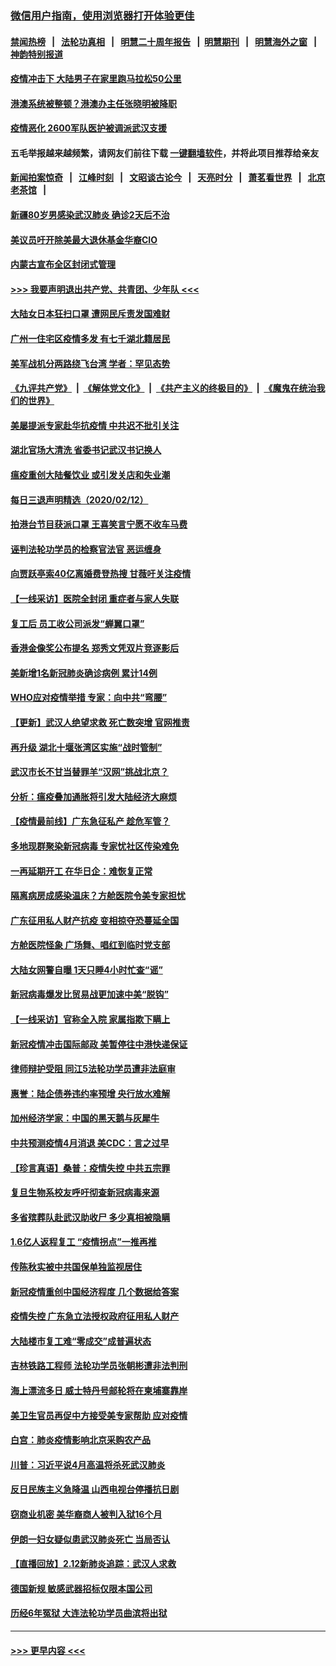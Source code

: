 ### [微信用户指南，使用浏览器打开体验更佳](https://github.com/gfw-breaker/banned-news1/blob/master/indexes/wechat-guide.md?t=0)
#### [禁闻热榜](热点新闻.md?t=0)  &nbsp;&nbsp;|&nbsp;&nbsp; [法轮功真相](https://github.com/gfw-breaker/truth/blob/master/README.md?t=0) &nbsp;&nbsp;|&nbsp;&nbsp; [明慧二十周年报告](https://github.com/gfw-breaker/mh-reports/blob/master/README.md?t=0) &nbsp;&nbsp;|&nbsp;&nbsp;[明慧期刊](https://github.com/gfw-breaker/mh-qikan) &nbsp;&nbsp;|&nbsp;&nbsp; [明慧海外之窗](https://github.com/gfw-breaker/mh-news/blob/master/README.md?t=0) &nbsp;&nbsp;|&nbsp;&nbsp; [神韵特别报道](https://github.com/gfw-breaker/mh-news/blob/master/shenyun.md?t=0)
#### [疫情冲击下 大陆男子在家里跑马拉松50公里](../pages/nsc413/n11865585.md?t=02131633) 
#### [港澳系统被整顿？港澳办主任张晓明被降职](../pages/nsc413/n11865277.md?t=02131633) 
#### [疫情恶化 2600军队医护被调派武汉支援](../pages/nsc413/n11865111.md?t=02131633) 
#### 五毛举报越来越频繁，请网友们前往下载 [一键翻墙软件](https://github.com/gfw-breaker/ssr-accounts)，并将此项目推荐给亲友
#### [新闻拍案惊奇](https://github.com/gfw-breaker/banned-news1/blob/master/pages/link4.md) &nbsp;&nbsp;|&nbsp;&nbsp; [江峰时刻](https://github.com/gfw-breaker/banned-news1/blob/master/pages/link4.md) &nbsp;&nbsp;|&nbsp;&nbsp; [文昭谈古论今](https://github.com/gfw-breaker/banned-news1/blob/master/pages/link4.md) &nbsp;&nbsp;|&nbsp;&nbsp; [天亮时分](https://github.com/gfw-breaker/banned-news1/blob/master/pages/link4.md) &nbsp;&nbsp;|&nbsp;&nbsp; [萧茗看世界](https://github.com/gfw-breaker/banned-news1/blob/master/pages/link4.md) &nbsp;&nbsp;|&nbsp;&nbsp; [北京老茶馆](https://github.com/gfw-breaker/banned-news1/blob/master/pages/link4.md) &nbsp;&nbsp;|&nbsp;&nbsp; 
#### [新疆80岁男感染武汉肺炎 确诊2天后不治](../pages/nsc413/n11865260.md?t=02131633) 
#### [美议员吁开除美最大退休基金华裔CIO](../pages/nsc413/n11865230.md?t=02131633) 
#### [内蒙古宣布全区封闭式管理](../pages/nsc413/n11865271.md?t=02131633) 
#### [>>> 我要声明退出共产党、共青团、少年队 <<<](https://github.com/begood0513/goodnews/blob/master/quit/letter.md) 
#### [大陆女日本狂扫口罩 遭网民斥责发国难财](../pages/nsc413/n11865107.md?t=02131633) 
#### [广州一住宅区疫情多发 有七千湖北籍居民](../pages/nsc413/n11865083.md?t=02131633) 
#### [美军战机分两路绕飞台湾 学者：罕见态势](../pages/nsc413/n11864996.md?t=02131633) 
#### [《九评共产党》](https://github.com/begood0513/9ping.md/blob/master/README.md) &nbsp;|&nbsp; [《解体党文化》](../../../../jtdwh.md/blob/master/README.md)  &nbsp;|&nbsp; [《共产主义的终极目的》](../../../../gczydzjmd.md/blob/master/README.md) &nbsp;|&nbsp; [《魔鬼在统治我们的世界》](../../../../mgztzwmdsj.md/blob/master/README.md) 
#### [美屡提派专家赴华抗疫情 中共迟不批引关注](../pages/nsc413/n11864719.md?t=02131633) 
#### [湖北官场大清洗 省委书记武汉书记换人](../pages/nsc413/n11865112.md?t=02131633) 
#### [瘟疫重创大陆餐饮业 或引发关店和失业潮](../pages/nsc413/n11864742.md?t=02131633) 
#### [每日三退声明精选（2020/02/12）](../pages/nsc413/n11865077.md?t=02131633) 
#### [拍港台节目获派口罩 王喜笑言宁愿不收车马费](../pages/nsc413/n11864666.md?t=02131633) 
#### [诬判法轮功学员的检察官法官 恶运缠身](../pages/nsc413/n11864380.md?t=02131633) 
#### [向贾跃亭索40亿离婚费登热搜 甘薇吁关注疫情](../pages/nsc413/n11864426.md?t=02131633) 
#### [【一线采访】医院全封闭 重症者与家人失联](../pages/nsc413/n11864778.md?t=02131633) 
#### [复工后 员工收公司派发“蝉翼口罩”](../pages/nsc413/n11864951.md?t=02131633) 
#### [香港金像奖公布提名 郑秀文凭双片竞逐影后](../pages/nsc413/n11864201.md?t=02131633) 
#### [美新增1名新冠肺炎确诊病例 累计14例](../pages/nsc413/n11864893.md?t=02131633) 
#### [WHO应对疫情举措 专家：向中共“弯腰”](../pages/nsc413/n11864727.md?t=02131633) 
#### [【更新】武汉人绝望求救 死亡数突增 官网推责](../pages/nsc413/n11801312.md?t=02131633) 
#### [再升级 湖北十堰张湾区实施“战时管制”](../pages/nsc413/n11864771.md?t=02131633) 
#### [武汉市长不甘当替罪羊“汉网”挑战北京？](../pages/nsc413/n11864550.md?t=02131633) 
#### [分析：瘟疫叠加通胀将引发大陆经济大麻烦](../pages/nsc413/n11864680.md?t=02131633) 
#### [【疫情最前线】广东急征私产 趁危军管？](../pages/nsc413/n11864205.md?t=02131633) 
#### [多地现群聚染新冠病毒 专家忧社区传染难免](../pages/nsc413/n11864715.md?t=02131633) 
#### [一再延期开工  在华日企：难恢复正常](../pages/nsc413/n11864655.md?t=02131633) 
#### [隔离病房成感染温床？方舱医院令美专家担忧](../pages/nsc413/n11864575.md?t=02131633) 
#### [广东征用私人财产抗疫 变相掠夺恐蔓延全国](../pages/nsc413/n11864608.md?t=02131633) 
#### [方舱医院怪象 广场舞、唱红到临时党支部](../pages/nsc413/n11864361.md?t=02131633) 
#### [大陆女网警自曝 1天只睡4小时忙查“谣”](../pages/nsc413/n11864471.md?t=02131633) 
#### [新冠病毒爆发比贸易战更加速中美“脱钩”](../pages/nsc413/n11864470.md?t=02131633) 
#### [【一线采访】官称全入院 家属指欺下瞒上](../pages/nsc413/n11864466.md?t=02131633) 
#### [新冠疫情冲击国际邮政 美暂停往中港快递保证](../pages/nsc413/n11864207.md?t=02131633) 
#### [律师辩护受阻 同江5法轮功学员遭非法庭审](../pages/nsc413/n11864109.md?t=02131633) 
#### [惠誉：陆企债券违约率预增  央行放水难解](../pages/nsc413/n11864357.md?t=02131633) 
#### [加州经济学家：中国的黑天鹅与灰犀牛](../pages/nsc413/n11862883.md?t=02131633) 
#### [中共预测疫情4月消退 美CDC：言之过早](../pages/nsc413/n11864310.md?t=02131633) 
#### [【珍言真语】桑普：疫情失控 中共五宗罪](../pages/nsc413/n11864157.md?t=02131633) 
#### [复旦生物系校友呼吁彻查新冠病毒来源](../pages/nsc413/n11862499.md?t=02131633) 
#### [多省殡葬队赴武汉助收尸 多少真相被隐瞒](../pages/nsc413/n11864132.md?t=02131633) 
#### [1.6亿人返程复工 “疫情拐点”一推再推](../pages/nsc413/n11864186.md?t=02131633) 
#### [传陈秋实被中共国保单独监视居住](../pages/nsc413/n11864135.md?t=02131633) 
#### [新冠疫情重创中国经济程度 几个数据给答案](../pages/nsc413/n11864203.md?t=02131633) 
#### [疫情失控 广东急立法授权政府征用私人财产](../pages/nsc413/n11863433.md?t=02131633) 
#### [大陆楼市复工难“零成交”成普遍状态](../pages/nsc413/n11864106.md?t=02131633) 
#### [吉林铁路工程师 法轮功学员张朝彬遭非法判刑](../pages/nsc413/n11863405.md?t=02131633) 
#### [海上漂流多日 威士特丹号邮轮将在柬埔寨靠岸](../pages/nsc413/n11864029.md?t=02131633) 
#### [美卫生官员再促中方接受美专家帮助 应对疫情](../pages/nsc413/n11864043.md?t=02131633) 
#### [白宫：肺炎疫情影响北京采购农产品](../pages/nsc413/n11863585.md?t=02131633) 
#### [川普：习近平说4月高温将杀死武汉肺炎](../pages/nsc413/n11860814.md?t=02131633) 
#### [反日民族主义急降温 山西电视台停播抗日剧](../pages/nsc413/n11863867.md?t=02131633) 
#### [窃商业机密 美华裔商人被判入狱16个月](../pages/nsc413/n11863911.md?t=02131633) 
#### [伊朗一妇女疑似患武汉肺炎死亡 当局否认](../pages/nsc413/n11863650.md?t=02131633) 
#### [【直播回放】2.12新肺炎追踪：武汉人求救](../pages/nsc413/n11863579.md?t=02131633) 
#### [德国新规 敏感武器招标仅限本国公司](../pages/nsc413/n11863509.md?t=02131633) 
#### [历经6年冤狱 大连法轮功学员曲滨将出狱](../pages/nsc413/n11861427.md?t=02131633) 

----
#### [ >>> 更早内容 <<< ](../indexes/nsc413-earlier.md)

